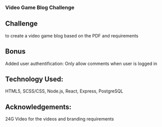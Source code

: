 ### Video Game Blog Challenge

## Challenge
to create a video game blog based on the PDF and requirements

## Bonus  
Added user authentification: Only allow comments when user is logged in

## Technology Used:
HTML5, SCSS/CSS, Node.js, React, Express, PostgreSQL

## Acknowledgements:
24G Video for the videos and branding requirements